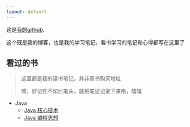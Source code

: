 ```yaml
---
layout: default
---
```


这是[我的github](https://github.com/kadoyatsukasa).

这个既是我的博客，也是我的学习笔记，看书学习的笔记和心得都写在这里了

## 看过的书
> 这里都是我的读书笔记，并非原书购买地址
>
> 嘛，好记性不如烂笔头，就把笔记记录下来咯，嘻嘻

- Java
  - [Java 核心技术](./docs/corejava/menu.md)
  - [Java 编程思想](./docs/thinkinginjava/menu.md)
